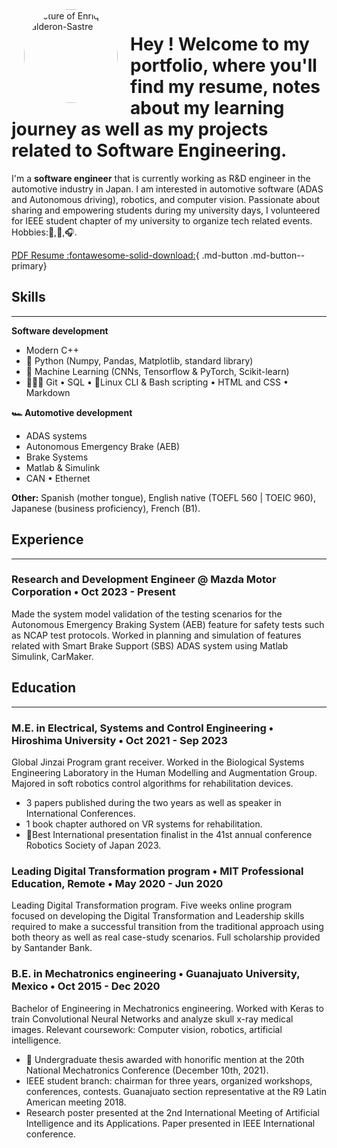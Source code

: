 [//]: # (conda activate ecs_portfolio)
[//]: # (python -m mkdocs serve) 
[//]: # (pip install mkdocs-material) 

<img alt="Picture of Enrique Calderon-Sastre" height="150px" width="150px"  src="https://media.licdn.com/dms/image/v2/D5603AQF0f6imWL_MZA/profile-displayphoto-shrink_800_800/profile-displayphoto-shrink_800_800/0/1719557555336?e=1729123200&v=beta&t=K8ufKI4L6NNB4KqW1g7p_wuOpoaWvdAnUWSj9KRxZAY" align="left" hspace="20px" style="border-radius: 50%;">

# Hey ! Welcome to my portfolio, where you'll find my resume, notes about my learning journey as well as my projects related to Software Engineering. 

<p>
I'm a <b>software engineer</b> that is currently working as R&D engineer in the automotive industry in Japan. I am interested in automotive software (ADAS and Autonomous driving), robotics, and computer vision. Passionate about sharing and empowering students during my university days, I volunteered for IEEE student chapter of my university to organize tech related events. <br> Hobbies:🏀,🏐,🎧. 
</p>

[PDF Resume :fontawesome-solid-download:](https://drive.google.com/file/d/1C1Ag2yblmY1eCf9KK_1wazmsP2e8xIIj/view?usp=sharing){ .md-button .md-button--primary}

## **Skills**
------------------------------------
**Software development** 
<ul>
<li> Modern C++ </li> 
<li> 🐍 Python (Numpy, Pandas, Matplotlib, standard library)</li> 
<li> 🤖 Machine Learning (CNNs, Tensorflow & PyTorch, Scikit-learn) </li> 
<li> 🧑🏻‍💻 Git • SQL • 🐧Linux CLI & Bash scripting • HTML and CSS • Markdown</li>
</ul>

**🏎️ Automotive development** 
<ul>
<li> ADAS systems</li> 
<li> Autonomous Emergency Brake (AEB)</li> 
<li> Brake Systems </li> 
<li> Matlab & Simulink </li> 
<li> CAN • Ethernet  </li>
</ul>

**Other:**
Spanish (mother tongue), English native (TOEFL 560 | TOEIC 960), Japanese (business proficiency), French (B1).

## **Experience**
--------------------------------
### Research and Development Engineer @ Mazda Motor Corporation  • Oct 2023 - Present
Made the system model validation of the testing scenarios for the Autonomous Emergency Braking System (AEB) feature for safety tests such as NCAP test protocols. Worked in planning and simulation of features related with Smart Brake Support (SBS) ADAS system using Matlab Simulink, CarMaker.

## **Education**
------------------------------------
### M.E. in Electrical, Systems and Control Engineering • Hiroshima University • Oct 2021 - Sep 2023
Global Jinzai Program grant receiver. Worked in the Biological Systems Engineering Laboratory in the Human Modelling and Augmentation Group. Majored in soft robotics control algorithms for rehabilitation devices.

* 3 papers published during the two years as well as speaker in International Conferences.
* 1 book chapter authored on VR systems for rehabilitation.
* 🥈Best International presentation finalist in the 41st annual conference Robotics Society of Japan 2023.

### Leading Digital Transformation program • MIT Professional Education, Remote • May 2020 - Jun 2020
Leading Digital Transformation program. Five weeks online program focused on developing the Digital Transformation and Leadership skills required to make a successful transition from the traditional approach using both theory as well as real case-study scenarios. Full scholarship provided by Santander Bank.

### B.E. in Mechatronics engineering • Guanajuato University, Mexico • Oct 2015 - Dec 2020
Bachelor of Engineering in Mechatronics engineering. Worked with Keras to train Convolutional Neural Networks and analyze skull x-ray medical images. Relevant coursework: Computer vision, robotics, artificial intelligence. 

* 🥈 Undergraduate thesis awarded with honorific mention at the 20th National Mechatronics Conference (December 10th, 2021).
* IEEE student branch: chairman for three years, organized workshops, conferences, contests. Guanajuato section representative at the R9 Latin American meeting 2018.
* Research poster presented at the 2nd International Meeting of Artificial Intelligence and its Applications. Paper presented in IEEE International conference. 